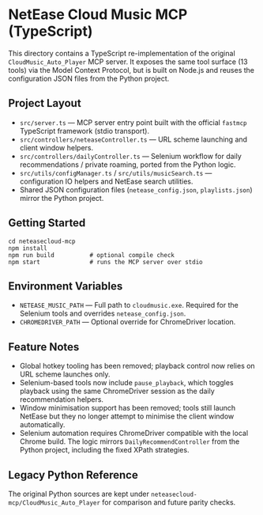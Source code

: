 NetEase Cloud Music MCP (TypeScript)
==================================

This directory contains a TypeScript re-implementation of the original
`CloudMusic_Auto_Player` MCP server. It exposes the same tool surface (13
tools) via the Model Context Protocol, but is built on Node.js and reuses
the configuration JSON files from the Python project.

Project Layout
--------------

- `src/server.ts` — MCP server entry point built with the official
  `fastmcp` TypeScript framework (stdio transport).
- `src/controllers/neteaseController.ts` — URL scheme launching and client
  window helpers.
- `src/controllers/dailyController.ts` — Selenium workflow for daily
  recommendations / private roaming, ported from the Python logic.
- `src/utils/configManager.ts` / `src/utils/musicSearch.ts` — configuration
  IO helpers and NetEase search utilities.
- Shared JSON configuration files (`netease_config.json`, `playlists.json`)
  mirror the Python project.

Getting Started
---------------

```
cd neteasecloud-mcp
npm install
npm run build          # optional compile check
npm start              # runs the MCP server over stdio
```

Environment Variables
---------------------

- `NETEASE_MUSIC_PATH` — Full path to `cloudmusic.exe`. Required for the
  Selenium tools and overrides `netease_config.json`.
- `CHROMEDRIVER_PATH` — Optional override for ChromeDriver location.

Feature Notes
-------------

- Global hotkey tooling has been removed; playback control now relies on
  URL scheme launches only.
- Selenium-based tools now include `pause_playback`, which toggles playback
  using the same ChromeDriver session as the daily recommendation helpers.
- Window minimisation support has been removed; tools still launch NetEase
  but they no longer attempt to minimise the client window automatically.
- Selenium automation requires ChromeDriver compatible with the local Chrome
  build. The logic mirrors `DailyRecommendController` from the Python
  project, including the fixed XPath strategies.

Legacy Python Reference
-----------------------

The original Python sources are kept under
`neteasecloud-mcp/CloudMusic_Auto_Player` for comparison and future parity
checks.
